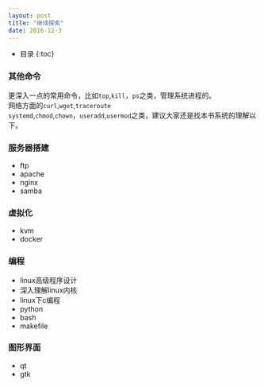 ```yaml
---
layout: post
title: "继续探索"
date: 2016-12-3
---
```

* 目录
{:toc}
### 其他命令
更深入一点的常用命令，比如`top`,`kill`，`ps`之类，管理系统进程的。  
网络方面的`curl`,`wget`,`traceroute`  
`systemd`,`chmod`,`chown`，`useradd`,`usermod`之类，建议大家还是找本书系统的理解以下。  

### 服务器搭建
* ftp
* apache
* nginx
* samba

### 虚拟化
* kvm
* docker

### 编程
* linux高级程序设计
* 深入理解linux内核
* linux下c编程
* python
* bash
* makefile

### 图形界面
* qt
* gtk


